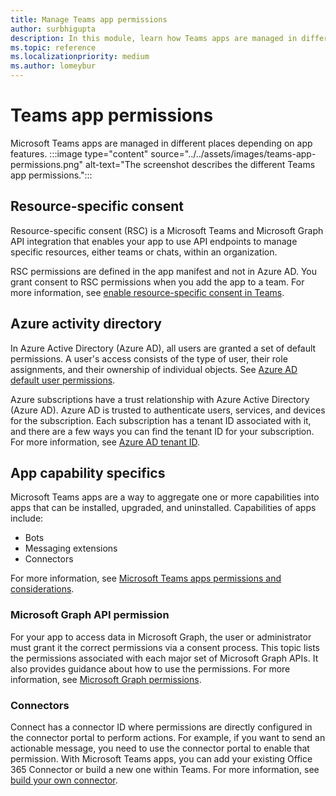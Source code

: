 ```yaml
---
title: Manage Teams app permissions
author: surbhigupta
description: In this module, learn how Teams apps are managed in different places based on the feature.
ms.topic: reference
ms.localizationpriority: medium
ms.author: lomeybur
---
```


# Teams app permissions

Microsoft Teams apps are managed in different places depending on app features.
:::image type="content" source="../../assets/images/teams-app-permissions.png" alt-text="The screenshot describes the different Teams app permissions.":::

## Resource-specific consent

Resource-specific consent (RSC) is a Microsoft Teams and Microsoft Graph API integration that enables your app to use API endpoints to manage specific resources, either teams or chats, within an organization.

RSC permissions are defined in the app manifest and not in Azure AD. You grant consent to RSC permissions when you add the app to a team. For more information, see [enable resource-specific consent in Teams](../rsc/resource-specific-consent.md).

## Azure activity directory

In Azure Active Directory (Azure AD), all users are granted a set of default permissions. A user's access consists of the type of user, their role assignments, and their ownership of individual objects. See [Azure AD default user permissions](/azure/active-directory/fundamentals/users-default-permissions).

Azure subscriptions have a trust relationship with Azure Active Directory (Azure AD). Azure AD is trusted to authenticate users, services, and devices for the subscription. Each subscription has a tenant ID associated with it, and there are a few ways you can find the tenant ID for your subscription. For more information, see [Azure AD tenant ID](/azure/active-directory/fundamentals/active-directory-how-to-find-tenant).

## App capability specifics

Microsoft Teams apps are a way to aggregate one or more capabilities into apps that can be installed, upgraded, and uninstalled. Capabilities of apps include:

* Bots
* Messaging extensions
* Connectors

For more information, see [Microsoft Teams apps permissions and considerations](/microsoftteams/app-permissions).

### Microsoft Graph API permission

For your app to access data in Microsoft Graph, the user or administrator must grant it the correct permissions via a consent process. This topic lists the permissions associated with each major set of Microsoft Graph APIs. It also provides guidance about how to use the permissions. For more information, see [Microsoft Graph permissions](/graph/permissions-reference).

### Connectors

Connect has a connector ID where permissions are directly configured in the connector portal to perform actions. For example, if you want to send an actionable message, you need to use the connector portal to enable that permission. With Microsoft Teams apps, you can add your existing Office 365 Connector or build a new one within Teams. For more information, see [build your own connector](/outlook/actionable-messages/connectors-dev-dashboard).
